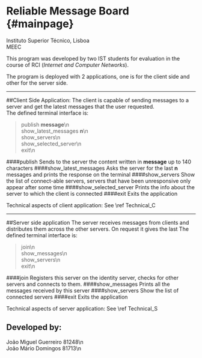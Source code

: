 Reliable Message Board {#mainpage}
======================
Instituto Superior Técnico, Lisboa  
MEEC

This program was developed by two IST students for evaluation
in the course of RCI (*Internet and Computer Networks*).

The program is deployed with 2 applications, one is for the client side and other for the server side.
______________________________________________________________________________
##Client Side Application:
The client is capable of sending messages to a server and get the latest messages that the user requested.  
The defined terminal interface is:  
> publish __message__\n  
> show\_latest\_messages __n__\n  
> show\_servers\n  
> show\_selected\_server\n  
> exit\n

####publish
Sends to the server the content written in __message__ up to 140 characters
####show\_latest\_messages
Asks the server for the last __n__ messages and prints the response on the terminal
####show\_servers
Show the list of connect-able servers, servers that have been unresponsive only appear after some time
####show\_selected_server
Prints the info about the server to which the client is connected
####exit
Exits the application

Technical aspects of client application: See \ref Technical_C
_________________________________________________________________________
##Server side application
The server receives messages from clients and distributes them across the other servers. On request it gives the last
The defined terminal interface is:  
> join\n  
> show\_messages\n  
> show\_servers\n  
> exit\n

####join
Registers this server on the identity server, checks for other servers and connects to them.
####show\_messages
Prints all the messages received by this server
####show\_servers
Show the list of connected servers
####exit
Exits the application

Technical aspects of server application: See \ref Technical_S

Developed by:
----------------------
João Miguel Guerreiro 81248\n  
João Mário Domingos 81713\n